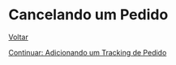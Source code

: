 # Cancelando um Pedido


[Voltar](../../../README.md)

[Continuar: Adicionando um Tracking de Pedido](TRACKING.md)
